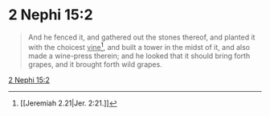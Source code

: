 # 2 Nephi 15:2

> And he fenced it, and gathered out the stones thereof, and planted it with the choicest <u>vine</u>[^a], and built a tower in the midst of it, and also made a wine-press therein; and he looked that it should bring forth grapes, and it brought forth wild grapes.

[2 Nephi 15:2](https://www.churchofjesuschrist.org/study/scriptures/bofm/2-ne/15?lang=eng&id=p2#p2)


[^a]: [[Jeremiah 2.21|Jer. 2:21.]]
